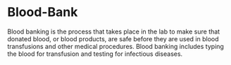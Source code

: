 # Blood-Bank
Blood banking is the process that takes place in the lab to make sure that donated blood, or blood products, are safe before they are used in blood transfusions and other medical procedures. Blood banking includes typing the blood for transfusion and testing for infectious diseases.
